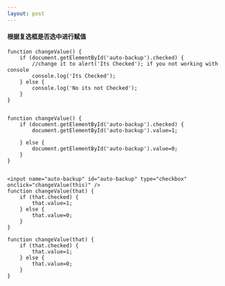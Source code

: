 ```yaml
---
layout: post
---
```


<h4>根据复选框是否选中进行赋值</h4>

    function changeValue() {
        if (document.getElementById('auto-backup').checked) {
            //change it to alert('Its Checked'); if you not working with console
            console.log('Its Checked');
        } else {
            console.log('No its not Checked');
        }
    }

    
    function changeValue() {
        if (document.getElementById('auto-backup').checked) {
            document.getElementById('auto-backup').value=1;

        } else {
            document.getElementById('auto-backup').value=0;
        }
    }
    
    
    <input name="auto-backup" id="auto-backup" type="checkbox" onclick="changeValue(this)" />
    function changeValue(that) {
        if (that.checked) {
            that.value=1;
        } else {
            that.value=0;
        }
    }

    function changeValue(that) {
        if (that.checked) {
            that.value=1;
        } else {
            that.value=0;
        }
    }

